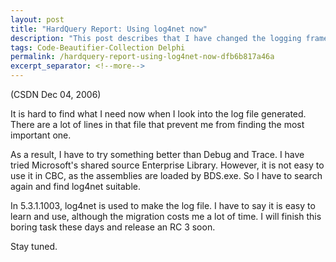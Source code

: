 ```yaml
---
layout: post
title: "HardQuery Report: Using log4net now"
description: "This post describes that I have changed the logging framework to log4net."
tags: Code-Beautifier-Collection Delphi
permalink: /hardquery-report-using-log4net-now-dfb6b817a46a
excerpt_separator: <!--more-->
---
```

(CSDN Dec 04, 2006)

It is hard to find what I need now when I look into the log file generated. There are a lot of lines in that file that prevent me from finding the most important one.

As a result, I have to try something better than Debug and Trace. I have tried Microsoft's shared source Enterprise Library. However, it is not easy to use it in CBC, as the assemblies are loaded by BDS.exe. So I have to search again and find log4net suitable.

In 5.3.1.1003, log4net is used to make the log file. I have to say it is easy to learn and use, although the migration costs me a lot of time. I will finish this boring task these days and release an RC 3 soon.

Stay tuned.
<!--more-->